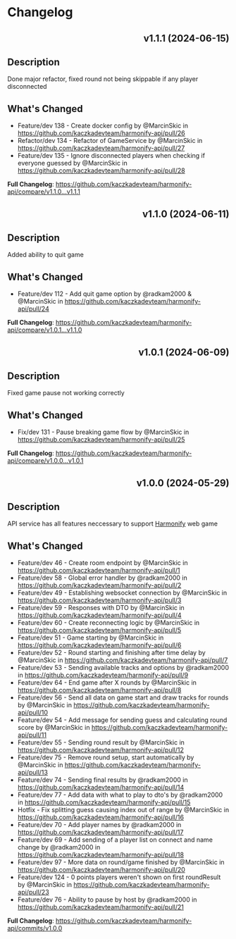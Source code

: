 # Changelog

<div align="right">

## v1.1.1 (2024-06-15)

</div>

## Description

Done major refactor, fixed round not being skippable if any player disconnected

## What's Changed

-   Feature/dev 138 - Create docker config by @MarcinSkic in https://github.com/kaczkadevteam/harmonify-api/pull/26
-   Refactor/dev 134 - Refactor of GameService by @MarcinSkic in https://github.com/kaczkadevteam/harmonify-api/pull/27
-   Feature/dev 135 - Ignore disconnected players when checking if everyone guessed by @MarcinSkic in https://github.com/kaczkadevteam/harmonify-api/pull/28

**Full Changelog**: https://github.com/kaczkadevteam/harmonify-api/compare/v1.1.0...v1.1.1

<div align="right">

## v1.1.0 (2024-06-11)

</div>

## Description

Added ability to quit game

## What's Changed

-   Feature/dev 112 - Add quit game option by @radkam2000 & @MarcinSkic in https://github.com/kaczkadevteam/harmonify-api/pull/24

**Full Changelog**: https://github.com/kaczkadevteam/harmonify-api/compare/v1.0.1...v1.1.0

<div align="right">

## v1.0.1 (2024-06-09)

</div>

## Description

Fixed game pause not working correctly

## What's Changed

-   Fix/dev 131 - Pause breaking game flow by @MarcinSkic in https://github.com/kaczkadevteam/harmonify-api/pull/25

**Full Changelog**: https://github.com/kaczkadevteam/harmonify-api/compare/v1.0.0...v1.0.1

<div align="right">

## v1.0.0 (2024-05-29)

</div>

## Description

API service has all features neccessary to support [Harmonify](https://github.com/kaczkadevteam/harmonify) web game

## What's Changed

-   Feature/dev 46 - Create room endpoint by @MarcinSkic in https://github.com/kaczkadevteam/harmonify-api/pull/1
-   Feature/dev 58 - Global error handler by @radkam2000 in https://github.com/kaczkadevteam/harmonify-api/pull/2
-   Feature/dev 49 - Establishing websocket connection by @MarcinSkic in https://github.com/kaczkadevteam/harmonify-api/pull/3
-   Feature/dev 59 - Responses with DTO by @MarcinSkic in https://github.com/kaczkadevteam/harmonify-api/pull/4
-   Feature/dev 60 - Create reconnecting logic by @MarcinSkic in https://github.com/kaczkadevteam/harmonify-api/pull/5
-   Feature/dev 51 - Game starting by @MarcinSkic in https://github.com/kaczkadevteam/harmonify-api/pull/6
-   Feature/dev 52 - Round starting and finishing after time delay by @MarcinSkic in https://github.com/kaczkadevteam/harmonify-api/pull/7
-   Feature/dev 53 - Sending available tracks and options by @radkam2000 in https://github.com/kaczkadevteam/harmonify-api/pull/9
-   Feature/dev 64 - End game after X rounds by @MarcinSkic in https://github.com/kaczkadevteam/harmonify-api/pull/8
-   Feature/dev 56 - Send all data on game start and draw tracks for rounds by @MarcinSkic in https://github.com/kaczkadevteam/harmonify-api/pull/10
-   Feature/dev 54 - Add message for sending guess and calculating round score by @MarcinSkic in https://github.com/kaczkadevteam/harmonify-api/pull/11
-   Feature/dev 55 - Sending round result by @MarcinSkic in https://github.com/kaczkadevteam/harmonify-api/pull/12
-   Feature/dev 75 - Remove round setup, start automatically by @MarcinSkic in https://github.com/kaczkadevteam/harmonify-api/pull/13
-   Feature/dev 74 - Sending final results by @radkam2000 in https://github.com/kaczkadevteam/harmonify-api/pull/14
-   Feature/dev 77 - Add data with what to play to dto's by @radkam2000 in https://github.com/kaczkadevteam/harmonify-api/pull/15
-   Hotfix - Fix splitting guess causing index out of range by @MarcinSkic in https://github.com/kaczkadevteam/harmonify-api/pull/16
-   Feature/dev 70 - Add player names by @radkam2000 in https://github.com/kaczkadevteam/harmonify-api/pull/17
-   Feature/dev 69 - Add sending of a player list on connect and name change by @radkam2000 in https://github.com/kaczkadevteam/harmonify-api/pull/18
-   Feature/dev 97 - More data on round/game finished by @MarcinSkic in https://github.com/kaczkadevteam/harmonify-api/pull/20
-   Feature/dev 124 - 0 points players weren't shown on first roundResult by @MarcinSkic in https://github.com/kaczkadevteam/harmonify-api/pull/23
-   Feature/dev 76 - Ability to pause by host by @radkam2000 in https://github.com/kaczkadevteam/harmonify-api/pull/21

**Full Changelog**: https://github.com/kaczkadevteam/harmonify-api/commits/v1.0.0
